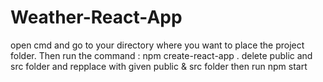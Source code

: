 # Weather-React-App

open cmd and go to your directory where you want to place the project folder.
Then run the command : npm create-react-app <your app_name without angular brackets>.
delete public and src folder and repplace with given public & src folder
then run npm start
